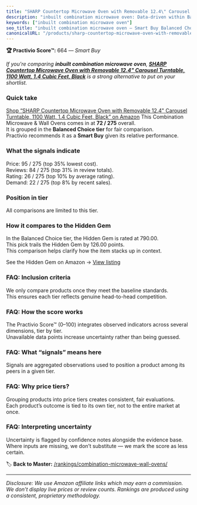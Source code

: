 ```yaml
---
title: "SHARP Countertop Microwave Oven with Removable 12.4\" Carousel Turntable, 1100 Watt, 1.4 Cubic Feet, Black"
description: "inbuilt combination microwave oven: Data-driven within Balanced Choice ranking using the Practivio Score™. Positioned by quality, value, demand, findability, m…"
keywords: ["inbuilt combination microwave oven"]
seo_title: "inbuilt combination microwave oven — Smart Buy Balanced Choice (2025)"
canonicalURL: "/products/sharp-countertop-microwave-oven-with-removable-124-carousel-turntable-1100-watt-14-cubic-feet-black-B0CNQBD9NM/"
---
```


**🏆 Practivio Score™:** 664 — _Smart Buy_


*If you're comparing **inbuilt combination microwave oven**, **[SHARP Countertop Microwave Oven with Removable 12.4" Carousel Turntable, 1100 Watt, 1.4 Cubic Feet, Black](https://www.amazon.com/dp/B0CNQBD9NM?tag=practivio-20)** is a strong alternative to put on your shortlist.*
### Quick take
[Shop “SHARP Countertop Microwave Oven with Removable 12.4" Carousel Turntable, 1100 Watt, 1.4 Cubic Feet, Black” on Amazon](https://www.amazon.com/dp/B0CNQBD9NM?tag=practivio-20)
This Combination Microwave & Wall Ovens comes in at **72 / 275** overall.  
It is grouped in the **Balanced Choice tier** for fair comparison.  
Practivio recommends it as a **Smart Buy** given its relative performance.

### What the signals indicate
Price: 95 / 275 (top 35% lowest cost).  
Reviews: 84 / 275 (top 31% in review totals).  
Rating: 26 / 275 (top 10% by average rating).  
Demand: 22 / 275 (top 8% by recent sales).

### Position in tier
All comparisons are limited to this tier.

### How it compares to the Hidden Gem
In the Balanced Choice tier, the Hidden Gem is rated at 790.00.  
This pick trails the Hidden Gem by 126.00 points.  
This comparison helps clarify how the item stacks up in context.  

See the Hidden Gem on Amazon → [View listing](https://www.amazon.com/dp/B07JYNPTX3?tag=practivio-20)

### FAQ: Inclusion criteria
We only compare products once they meet the baseline standards.  
This ensures each tier reflects genuine head-to-head competition.

### FAQ: How the score works
The Practivio Score™ (0–100) integrates observed indicators across several dimensions, tier by tier.  
Unavailable data points increase uncertainty rather than being guessed.

### FAQ: What “signals” means here
Signals are aggregated observations used to position a product among its peers in a given tier.

### FAQ: Why price tiers?
Grouping products into price tiers creates consistent, fair evaluations.  
Each product’s outcome is tied to its own tier, not to the entire market at once.

### FAQ: Interpreting uncertainty
Uncertainty is flagged by confidence notes alongside the evidence base.  
Where inputs are missing, we don’t substitute — we mark the score as less certain.


🏷️ **Back to Master:** [/rankings/combination-microwave-wall-ovens/](/rankings/combination-microwave-wall-ovens/)

---
_Disclosure: We use Amazon affiliate links which may earn a commission. We don’t display live prices or review counts. Rankings are produced using a consistent, proprietary methodology._
